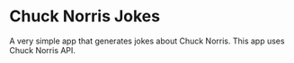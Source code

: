 # Chuck Norris Jokes


A very simple app that generates jokes about Chuck Norris. This app uses Chuck Norris API.
